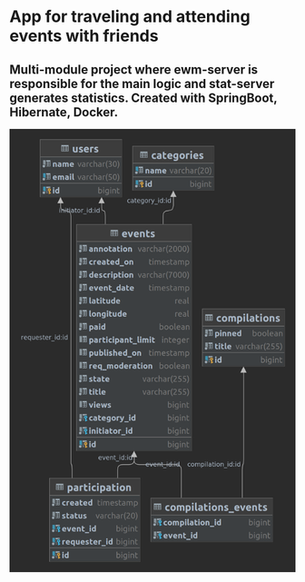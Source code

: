 # App for traveling and attending events with friends
Multi-module project where ewm-server is responsible for the main logic and stat-server generates statistics.
Created with SpringBoot, Hibernate, Docker.
---
![](https://github.com/AlexeyHved/java-explore-with-me/blob/main/ewm-diagram.png)

